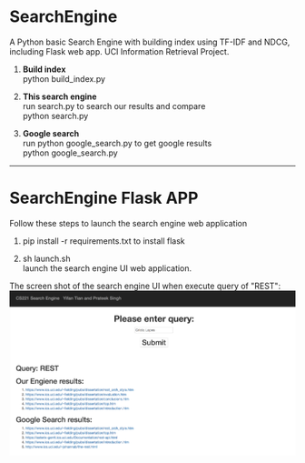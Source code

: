 # SearchEngine
A Python basic Search Engine with building index using TF-IDF and NDCG, including Flask web app. UCI Information Retrieval Project. 

1. **Build index** </br>
python build_index.py  

2. **This search engine** </br>
run search.py to search our results and compare </br>
python search.py

3. **Google search** </br>
run python google_search.py to get google results </br>
python google_search.py

---

# SearchEngine Flask APP

Follow these steps to launch the search engine web application

1. pip install -r requirements.txt to install flask

2. sh launch.sh </br>
launch the search engine UI web application.

The screen shot of the search engine UI when execute query of "REST": </br>
![REST query screenShot](SearchEngineApp/REST_ScreenShot.png)


